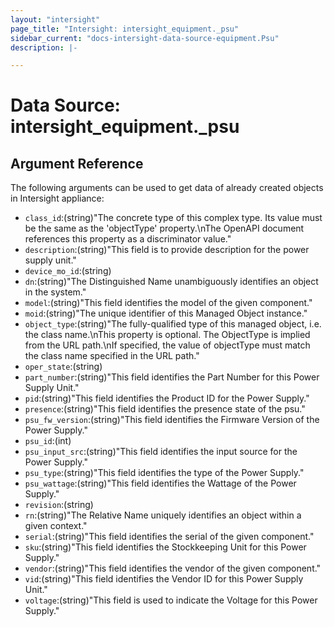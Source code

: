 ```yaml
---
layout: "intersight"
page_title: "Intersight: intersight_equipment._psu"
sidebar_current: "docs-intersight-data-source-equipment.Psu"
description: |-

---
```


# Data Source: intersight_equipment._psu

## Argument Reference
The following arguments can be used to get data of already created objects in Intersight appliance:
* `class_id`:(string)"The concrete type of this complex type. Its value must be the same as the 'objectType' property.\nThe OpenAPI document references this property as a discriminator value."
* `description`:(string)"This field is to provide description for the power supply unit."
* `device_mo_id`:(string)
* `dn`:(string)"The Distinguished Name unambiguously identifies an object in the system."
* `model`:(string)"This field identifies the model of the given component."
* `moid`:(string)"The unique identifier of this Managed Object instance."
* `object_type`:(string)"The fully-qualified type of this managed object, i.e. the class name.\nThis property is optional. The ObjectType is implied from the URL path.\nIf specified, the value of objectType must match the class name specified in the URL path."
* `oper_state`:(string)
* `part_number`:(string)"This field identifies the Part Number for this Power Supply Unit."
* `pid`:(string)"This field identifies the Product ID for the Power Supply."
* `presence`:(string)"This field identifies the presence state of the psu."
* `psu_fw_version`:(string)"This field identifies the Firmware Version of the Power Supply."
* `psu_id`:(int)
* `psu_input_src`:(string)"This field identifies the input source for the Power Supply."
* `psu_type`:(string)"This field identifies the type of the Power Supply."
* `psu_wattage`:(string)"This field identifies the Wattage of the Power Supply."
* `revision`:(string)
* `rn`:(string)"The Relative Name uniquely identifies an object within a given context."
* `serial`:(string)"This field identifies the serial of the given component."
* `sku`:(string)"This field identifies the Stockkeeping Unit for this Power Supply."
* `vendor`:(string)"This field identifies the vendor of the given component."
* `vid`:(string)"This field identifies the Vendor ID for this Power Supply Unit."
* `voltage`:(string)"This field is used to indicate the Voltage for this Power Supply."
